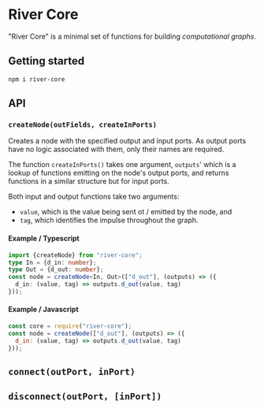 River Core
==========

"River Core" is a minimal set of functions for building *computational graphs*.

Getting started
---------------

`npm i river-core`

API
---

### `createNode(outFields, createInPorts)`

Creates a node with the specified output and input ports. As output ports 
have no logic associated with them, only their names are required.

The function `createInPorts()` takes one argument, `outputs`' which is a 
lookup of functions emitting on the node's output ports, and returns 
functions in a similar structure but for input ports.

Both input and output functions take two arguments:
* `value`, which is the value being sent ot / emitted by the node, and
* `tag`, which identifies the impulse throughout the graph.

#### Example / Typescript

```typescript
import {createNode} from "river-core";
type In = {d_in: number};
type Out = {d_out: number};
const node = createNode<In, Out>(["d_out"], (outputs) => ({
  d_in: (value, tag) => outputs.d_out(value, tag)
}));
```

#### Example / Javascript

```javascript
const core = require("river-core");
const node = createNode(["d_out"], (outputs) => ({
  d_in: (value, tag) => outputs.d_out(value, tag)
}));
```

`connect(outPort, inPort)`
--------------------------

`disconnect(outPort, [inPort])`
-------------------------------
